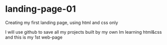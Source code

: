 # landing-page-01
Creating my first landing page, using html and css only

I will use github to save all my projects built by my own
Im learning html&css and this is my 1st web-page
